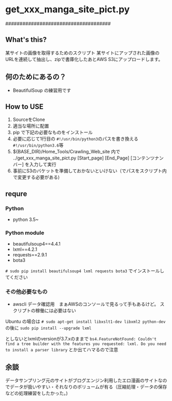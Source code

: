 # get_xxx_manga_site_pict.py
#####################################

## What's this?
某サイトの画像を取得するためのスクリプト
某サイトにアップされた画像のURLを連続して抽出し、zipで書庫化したあとAWS S3にアップロードします。


## 何のためにあるの？
- BeautifulSoup の練習用です

## How to USE

1. SourceをClone
2. 適当な場所に配置
3. pip で下記の必要なものをインストール
4. 必要に応じて1行目の `#!/usr/bin/python3`のパスを書き換える `#!/usr/bin/python3.6`等
5. ${BASE_DIR}/Home_Tools/Crawling_Web_site 内で ../get_xxx_manga_site_pict.py [Start_page] [End_Page] [コンテンツナンバー] を入力して実行
6. 事前にS3のバケットを準備しておかないといけない（でパスをスクリプト内で変更する必要がある)

## requre
### Python
- python 3.5~

### Python module
- beautifulsoup4==4.4.1
- lxml==4.2.1
- requests==2.9.1
- bota3

`# sudo pip install beautifulsoup4 lxml requests bota3` でインストールしてください

### その他必要なもの
- awscli
データ確認用　まぁAWSのコンソールで見るって手もあるけど。
スクリプトの稼働には必要はない

Ubuntu の場合は
`# sudo apt-get install libxslt1-dev libxml2 python-dev `
の後に
`sudo pip install --upgrade lxml`

としないとlxmlのversionが3.7.xのままで
`bs4.FeatureNotFound: Couldn't find a tree builder with the features you requested: lxml. Do you need to install a parser library`
とか出てハマるので注意

## 余談
データサンプリング元のサイトがブログエンジン利用したエロ漫画のサイトなのでデータが扱いやすい・それなりのボリュームが有る（圧縮処理・データの保存などの処理練習をしたかった。)



